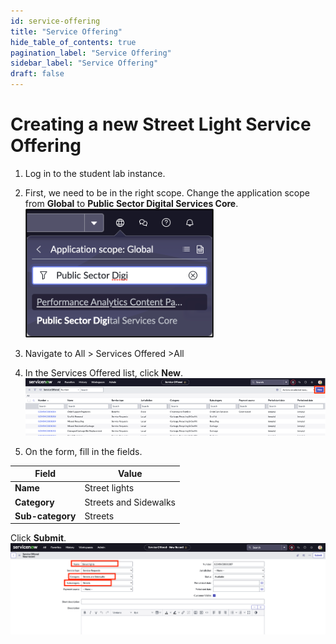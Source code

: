```yaml
---
id: service-offering
title: "Service Offering"
hide_table_of_contents: true
pagination_label: "Service Offering"
sidebar_label: "Service Offering"
draft: false
---
```


# Creating a new Street Light Service Offering

1. Log in to the student lab instance.

2. First, we need to be in the right scope. Change the application scope from **Global** to **Public Sector Digital Services Core**.
![](../images/Picture1.png)

3.	Navigate to All > Services Offered >All

4.	In the Services Offered list, click **New**. 
![](../images/Picture2.png)

5.	On the form, fill in the fields.
      
 |Field | Value 
 |---|---
 |**Name** | Street lights
 |**Category**| Streets and Sidewalks 
 |**Sub-category** | Streets
 Click **Submit**.
 ![](../images/Picture3.png)
